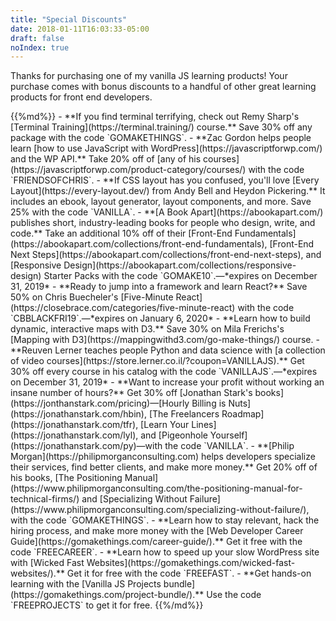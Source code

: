 ```yaml
---
title: "Special Discounts"
date: 2018-01-11T16:03:33-05:00
draft: false
noIndex: true
---
```


Thanks for purchasing one of my vanilla JS learning products! Your purchase comes with bonus discounts to a handful of other great learning products for front end developers.

<div class="list-spaced">
{{%md%}}
- **If you find terminal terrifying, check out Remy Sharp's [Terminal Training](https://terminal.training/) course.** Save 30% off any package with the code `GOMAKETHINGS`.
- **Zac Gordon helps people learn [how to use JavaScript with WordPress](https://javascriptforwp.com/) and the WP API.** Take 20% off of [any of his courses](https://javascriptforwp.com/product-category/courses/) with the code `FRIENDSOFCHRIS`.
- **If CSS layout has you confused, you'll love [Every Layout](https://every-layout.dev/) from Andy Bell and Heydon Pickering.** It includes an ebook, layout generator, layout components, and more. Save 25% with the code `VANILLA`.
- **[A Book Apart](https://abookapart.com/) publishes short, industry-leading books for people who design, write, and code.** Take an additional 10% off of their [Front-End Fundamentals](https://abookapart.com/collections/front-end-fundamentals), [Front-End Next Steps](https://abookapart.com/collections/front-end-next-steps), and [Responsive Design](https://abookapart.com/collections/responsive-design) Starter Packs with the code `GOMAKE10`.&mdash;*expires on December 31, 2019*
- **Ready to jump into a framework and learn React?** Save 50% on Chris Buecheler's [Five-Minute React](https://closebrace.com/categories/five-minute-react) with the code `CBBLACKFRI19`.&mdash;*expires on January 6, 2020*
- **Learn how to build dynamic, interactive maps with D3.** Save 30% on Mila Frerichs's [Mapping with D3](https://mappingwithd3.com/go-make-things/) course.
- **Reuven Lerner teaches people Python and data science with [a collection of video courses](https://store.lerner.co.il/?coupon=VANILLAJS).** Get 30% off every course in his catalog with the code `VANILLAJS`.&mdash;*expires on December 31, 2019*
- **Want to increase your profit without working an insane number of hours?** Get 30% off [Jonathan Stark's books](https://jonthanstark.com/pricing)&mdash;[Hourly Billing is Nuts](https://jonathanstark.com/hbin), [The Freelancers Roadmap](https://jonathanstark.com/tfr), [Learn Your Lines](https://jonathanstark.com/lyl), and [Pigeonhole Yourself](https://jonathanstark.com/py)&mdash;with the code `VANILLA`.
- **[Philip Morgan](https://philipmorganconsulting.com) helps developers specialize their services, find better clients, and make more money.** Get 20% off of his books, [The Positioning Manual](https://www.philipmorganconsulting.com/the-positioning-manual-for-technical-firms/) and [Specializing Without Failure](https://www.philipmorganconsulting.com/specializing-without-failure/), with the code `GOMAKETHINGS`.
- **Learn how to stay relevant, hack the hiring process, and make more money with the [Web Developer Career Guide](https://gomakethings.com/career-guide/).** Get it free with the code `FREECAREER`.
- **Learn how to speed up your slow WordPress site with [Wicked Fast Websites](https://gomakethings.com/wicked-fast-websites/).** Get it for free with the code `FREEFAST`.
- **Get hands-on learning with the [Vanilla JS Projects bundle](https://gomakethings.com/project-bundle/).** Use the code `FREEPROJECTS` to get it for free.
{{%/md%}}
</div>
